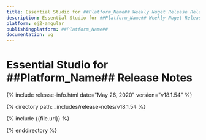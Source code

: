 ```yaml
---
title: Essential Studio for ##Platform_Name## Weekly Nuget Release Release Notes  
description: Essential Studio for ##Platform_Name## Weekly Nuget Release Release Notes  
platform: ej2-angular
publishingplatform: ##Platform_Name##
documentation: ug
---
```


# Essential Studio for  ##Platform_Name##  Release Notes  

{% include release-info.html date="May 26, 2020"   version="v18.1.54"  %} 

{% directory path: _includes/release-notes/v18.1.54 %}

{% include {{file.url}} %}

{% enddirectory %}
